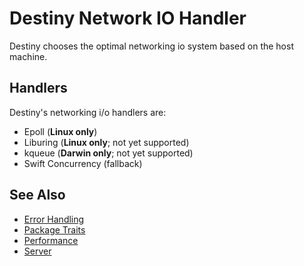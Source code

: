 # Destiny Network IO Handler

Destiny chooses the optimal networking io system based on the host machine.

## Handlers
Destiny's networking i/o handlers are:
- Epoll (**Linux only**)
- Liburing (**Linux only**; not yet supported)
- kqueue (**Darwin only**; not yet supported)
- Swift Concurrency (fallback)

## See Also
- [Error Handling](https://github.com/RandomHashTags/destiny/tree/main/Sources/Documentation.docc/ErrorHandling.md)
- [Package Traits](https://github.com/RandomHashTags/destiny/tree/main/Sources/Documentation.docc/PackageTraits.md)
- [Performance](https://github.com/RandomHashTags/destiny/tree/main/Sources/Documentation.docc/Performance.md)
- [Server](https://github.com/RandomHashTags/destiny/tree/main/Sources/Documentation.docc/Server.md)